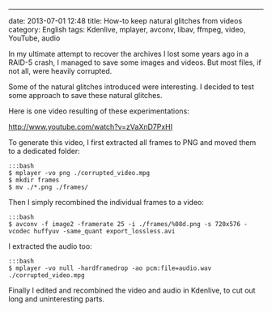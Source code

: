 ---
date: 2013-07-01 12:48
title: How-to keep natural glitches from videos
category: English
tags: Kdenlive, mplayer, avconv, libav, ffmpeg, video, YouTube, audio

In my ultimate attempt to recover the archives I lost some years ago in a RAID-5 crash, I managed to save some images and videos. But most files, if not all, were heavily corrupted.

Some of the natural glitches introduced were interesting. I decided to test some approach to save these natural glitches.

Here is one video resulting of these experimentations:

http://www.youtube.com/watch?v=zVaXnD7PxHI

To generate this video, I first extracted all frames to PNG and moved them to a dedicated folder:

    :::bash
    $ mplayer -vo png ./corrupted_video.mpg
    $ mkdir frames
    $ mv ./*.png ./frames/

Then I simply recombined the individual frames to a video:

    :::bash
    $ avconv -f image2 -framerate 25 -i ./frames/%08d.png -s 720x576 -vcodec huffyuv -same_quant export_lossless.avi

I extracted the audio too:

    :::bash
    $ mplayer -vo null -hardframedrop -ao pcm:file=audio.wav ./corrupted_video.mpg

Finally I edited and recombined the video and audio in Kdenlive, to cut out long and uninteresting parts.
